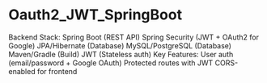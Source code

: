 # Oauth2_JWT_SpringBoot
Backend Stack:  Spring Boot (REST API)  Spring Security (JWT + OAuth2 for Google)  JPA/Hibernate (Database)  MySQL/PostgreSQL (Database)  Maven/Gradle (Build)  JWT (Stateless auth)  Key Features:  User auth (email/password + Google OAuth)  Protected routes with JWT  CORS-enabled for frontend
